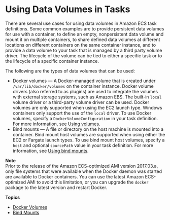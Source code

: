 # Using Data Volumes in Tasks<a name="using_data_volumes"></a>

There are several use cases for using data volumes in Amazon ECS task definitions\. Some common examples are to provide persistent data volumes for use with a container, to define an empty, nonpersistent data volume and mount it on multiple containers, to share defined data volumes at different locations on different containers on the same container instance, and to provide a data volume to your task that is managed by a third party volume driver\. The lifecycle of the volume can be tied to either a specific task or to the lifecycle of a specific container instance\. 

The following are the types of data volumes that can be used:
+ Docker volumes — A Docker\-managed volume that is created under `/var/lib/docker/volumes` on the container instance\. Docker volume drivers \(also referred to as plugins\) are used to integrate the volumes with external storage systems, such as Amazon EBS\. The built\-in `local` volume driver or a third\-party volume driver can be used\. Docker volumes are only supported when using the EC2 launch type\. Windows containers only support the use of the `local` driver\. To use Docker volumes, specify a `DockerVolumeConfiguration` in your task definition\. For more information, see [Using volumes](https://docs.docker.com/storage/volumes/)\.
+ Bind mounts — A file or directory on the host machine is mounted into a container\. Bind mount host volumes are supported when using either the EC2 or Fargate launch types\. To use bind mount host volumes, specify a `host` and optional `sourcePath` value in your task definition\. For more information, see [Using bind mounts](https://docs.docker.com/storage/bind-mounts/)\.

**Note**  
Prior to the release of the Amazon ECS\-optimized AMI version 2017\.03\.a, only file systems that were available when the Docker daemon was started are available to Docker containers\. You can use the latest Amazon ECS\-optimized AMI to avoid this limitation, or you can upgrade the `docker` package to the latest version and restart Docker\.

**Topics**
+ [Docker Volumes](docker-volumes.md)
+ [Bind Mounts](bind-mounts.md)